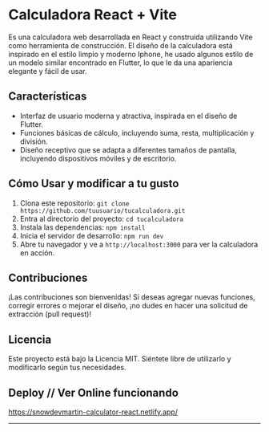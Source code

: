 # Calculadora React + Vite

Es una calculadora web desarrollada en React y construida utilizando Vite como herramienta de construcción. 
El diseño de la calculadora está inspirado en el estilo limpio y moderno Iphone, he usado algunos estilo de un modelo similar encontrado en Flutter,
lo que le da una apariencia elegante y fácil de usar.

## Características

- Interfaz de usuario moderna y atractiva, inspirada en el diseño de Flutter.
- Funciones básicas de cálculo, incluyendo suma, resta, multiplicación y división.
- Diseño receptivo que se adapta a diferentes tamaños de pantalla, incluyendo dispositivos móviles y de escritorio.


## Cómo Usar y modificar a tu gusto

1. Clona este repositorio: `git clone https://github.com/tuusuario/tucalculadora.git`
2. Entra al directorio del proyecto: `cd tucalculadora`
3. Instala las dependencias: `npm install`
4. Inicia el servidor de desarrollo: `npm run dev`
5. Abre tu navegador y ve a `http://localhost:3000` para ver la calculadora en acción.

## Contribuciones

¡Las contribuciones son bienvenidas! Si deseas agregar nuevas funciones, corregir errores o mejorar el diseño, ¡no dudes en hacer una solicitud de extracción (pull request)!

## Licencia

Este proyecto está bajo la Licencia MIT. Siéntete libre de utilizarlo y modificarlo según tus necesidades.

## Deploy // Ver Online funcionando

https://snowdevmartin-calculator-react.netlify.app/

---

